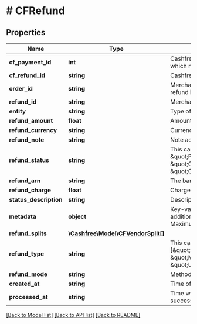 # # CFRefund

## Properties

Name | Type | Description | Notes
------------ | ------------- | ------------- | -------------
**cf_payment_id** | **int** | Cashfree Payments ID of the payment for which refund is initiated | [optional]
**cf_refund_id** | **string** | Cashfree Payments ID for a refund | [optional]
**order_id** | **string** | Merchant’s order Id of the order for which refund is initiated | [optional]
**refund_id** | **string** | Merchant’s refund ID of the refund | [optional]
**entity** | **string** | Type of object | [optional]
**refund_amount** | **float** | Amount that is refunded | [optional]
**refund_currency** | **string** | Currency of the refund amount | [optional]
**refund_note** | **string** | Note added by merchant for the refund | [optional]
**refund_status** | **string** | This can be one of [\&quot;SUCCESS\&quot;, \&quot;PENDING\&quot;, \&quot;CANCELLED\&quot;, \&quot;ONHOLD\&quot;] | [optional]
**refund_arn** | **string** | The bank reference number for refund | [optional]
**refund_charge** | **float** | Charges in INR for processing refund | [optional]
**status_description** | **string** | Description of refund status | [optional]
**metadata** | **object** | Key-value pair that can be used to store additional information about the entity. Maximum 5 key-value pairs | [optional]
**refund_splits** | [**\Cashfree\Model\CFVendorSplit[]**](CFVendorSplit.md) |  | [optional]
**refund_type** | **string** | This can be one of [\&quot;PAYMENT_AUTO_REFUND\&quot;, \&quot;MERCHANT_INITIATED\&quot;, \&quot;UNRECONCILED_AUTO_REFUND\&quot;] | [optional]
**refund_mode** | **string** | Method or speed of processing refund | [optional]
**created_at** | **string** | Time of refund creation | [optional]
**processed_at** | **string** | Time when refund was processed successfully | [optional]

[[Back to Model list]](../../README.md#models) [[Back to API list]](../../README.md#endpoints) [[Back to README]](../../README.md)

